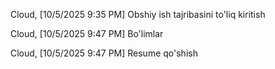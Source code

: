 Cloud, [10/5/2025 9:35 PM]
Obshiy ish tajribasini to'liq kiritish

Cloud, [10/5/2025 9:47 PM]
Bo'limlar

Cloud, [10/5/2025 9:47 PM]
Resume qo'shish